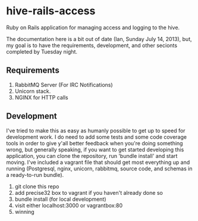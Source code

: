 hive-rails-access
=================

Ruby on Rails application for managing access and logging to the hive.

The documentation here is a bit out of date (Ian, Sunday July 14, 2013), but, my goal is to have the requirements, development, and other secionts completed by Tuesday night.

Requirements
------------

1. RabbitMQ Server (For IRC Notifications)
2. Unicorn stack.
3. NGINX for HTTP calls

Development
-----------

I've tried to make this as easy as humanly possible to get up to speed for
development work.  I do need to add some tests and some code coverage tools
in order to give y'all better feedback when you're doing something wrong, but
generally speaking, if you want to get started developing this application, you
can clone the repository, run 'bundle install' and start moving.  I've included
a vagrant file that should get most everything up and running (Postgresql, 
nginx, unicorn, rabbitmq, source code, and schemas in a ready-to-run bundle).

1. git clone this repo
2. add precise32 box to vagrant if you haven't already done so
3. bundle install (for local development)
4. visit either localhost:3000 or vagrantbox:80 
5. winning

